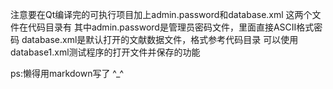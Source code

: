 注意要在Qt编译完的可执行项目加上admin.password和database.xml
这两个文件在代码目录有
其中admin.password是管理员密码文件，里面直接ASCII格式密码
database.xml是默认打开的文献数据文件，格式参考代码目录
可以使用database1.xml测试程序的打开文件并保存的功能

ps:懒得用markdown写了 ^_^